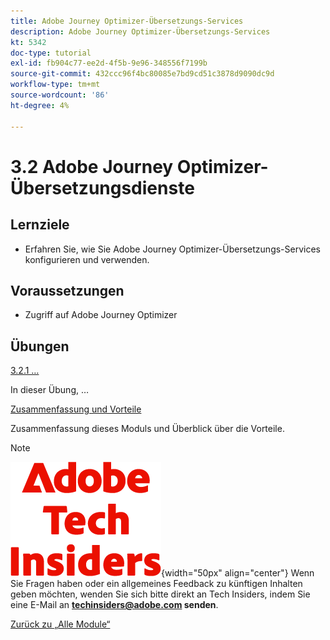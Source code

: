 ```yaml
---
title: Adobe Journey Optimizer-Übersetzungs-Services
description: Adobe Journey Optimizer-Übersetzungs-Services
kt: 5342
doc-type: tutorial
exl-id: fb904c77-ee2d-4f5b-9e96-348556f7199b
source-git-commit: 432ccc96f4bc80085e7bd9cd51c3878d9090dc9d
workflow-type: tm+mt
source-wordcount: '86'
ht-degree: 4%

---
```


# 3.2 Adobe Journey Optimizer-Übersetzungsdienste

## Lernziele

- Erfahren Sie, wie Sie Adobe Journey Optimizer-Übersetzungs-Services konfigurieren und verwenden.

## Voraussetzungen

- Zugriff auf Adobe Journey Optimizer

## Übungen

[3.2.1 …](./ex1.md)

In dieser Übung, …

[Zusammenfassung und Vorteile](./summary.md)

Zusammenfassung dieses Moduls und Überblick über die Vorteile.

>[!NOTE]
>
>![Tech Insiders](./../../../assets/images/techinsiders.png){width="50px" align="center"}
>Wenn Sie Fragen haben oder ein allgemeines Feedback zu künftigen Inhalten geben möchten, wenden Sie sich bitte direkt an Tech Insiders, indem Sie eine E-Mail an **techinsiders@adobe.com senden**.

[Zurück zu „Alle Module“](../../../overview.md)
